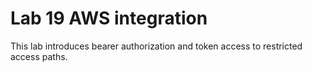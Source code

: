 # Lab 19 AWS integration 
This lab introduces bearer authorization and token access to restricted access paths. 
